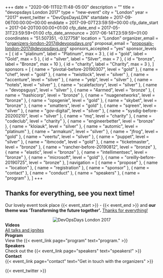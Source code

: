 +++
date = "2020-06-11T02:11:48-05:00"
description = ""
title = "devopsdays London 2017"
type = "new-event"
city = "London"
year = "2017"
event_twitter = "DevOpsDaysLDN"
startdate = 2017-09-06T00:00:00+00:00
enddate = 2017-09-07T23:59:59+00:00
cfp_date_start = 2017-04-20T00:00:00+01:00
cfp_date_end = 2017-05-31T23:59:59+01:00
cfp_date_announce = 2017-06-14T23:59:59+01:00
coordinates = "51.507351, -0.127758"
location = "London"
organizer_email = "organizers-london-2017@devopsdays.org"
proposal_email = "proposals-london-2017@devopsdays.org"
sponsors_accepted = "yes"
sponsor_levels = [
    { id = "platinum", label = "Platinum", max = 3 },
    { id = "gold", label = "Gold", max = 5 },
    { id = "silver", label = "Silver", max = 7 },
    { id = "bronze", label = "Bronze", max = 10 },
    { id = "charity", label = "Charity", max = 3 },
]
sponsors = [
    { name = "pivotal-before-20190307", level = "gold" },
    { name = "chef", level = "gold" },
    { name = "twistlock", level = "silver" },
    { name = "accenture", level = "silver" },
    { name = "yelp", level = "silver" },
    { name = "hotels", level = "silver" },
    { name = "scalefactory", level = "silver" },
    { name = "devopsguys", level = "silver" },
    { name = "4armed", level = "bronze" },
    { name = "hashicorp", level = "bronze" },
    { name = "nuagenetworks", level = "bronze" },
    { name = "opsgenie", level = "gold" },
    { name = "skybet", level = "bronze" },
    { name = "xmatters", level = "gold" },
    { name = "sqreen", level = "silver" },
    { name = "gov-digital", level = "silver" },
    { name = "sysdig-before-20200210", level = "silver" },
    { name = "mq", level = "charity" },
    { name = "codeclub", level = "charity" },
    { name = "engineerbetter", level = "bronze" },
    { name = "kloiauk", level = "silver" },
    { name = "automic", level = "platinum" },
    { name = "armakuni", level = "silver" },
    { name = "jfrog", level = "gold" },
    { name = "veertu", level = "silver" },
    { name = "puppet", level = "silver" },
    { name = "ibmcode", level = "gold" },
    { name = "ticketmaster", level = "bronze" },
    { name = "rancher-before-20190812", level = "bronze" },
    { name = "elastic", level = "bronze" },
    { name = "intellimentsec", level = "bronze" },
    { name = "microsoft", level = "gold" },
    { name = "oreilly-before-20190725", level = "bronze" },
]
navigation = [
    { name = "propose" },
    { name = "location" },
    { name = "registration" },
    { name = "sponsor" },
    { name = "contact" },
    { name = "conduct" },
    { name = "speakers" },
    { name = "program" },
]
+++
<h2>Thanks for everything, see you next time!</h2>

Our lovely event took place {{< event_start >}} - {{< event_end >}} and **our theme was 'Transforming the future together'.**  <a href="https://twitter.com/DevOpsDaysLDN/status/906131682197200896">Thanks for everything!</a>

<div style="text-align:center;">
 <img alt="DevOpsDays London 2017" src="/events/2017/london/logo.png" style="max-width: 90%;">
</div> 

<div class = "row">
  <div class = "col-md-2">
    <strong>Videos</strong>
  </div>
  <div class = "col-md-8">
    <a href="https://www.youtube.com/channel/UCNIOHOhgmypXQdkviMvMiSQ">All talks and ignites</a> 
  </div>
</div>

<div class = "row">
  <div class = "col-md-2">
    <strong>Program</strong>
  </div>
  <div class = "col-md-8">
    View the {{< event_link page="program" text="program." >}}
  </div>
</div>

<div class = "row">
  <div class = "col-md-2">
    <strong>Speakers</strong>
  </div>
  <div class = "col-md-8">
    Check out the {{< event_link page="speakers" text="speakers!" >}}
  </div>
</div>

<div class = "row">
  <div class = "col-md-2">
    <strong>Contact</strong>
  </div>
  <div class = "col-md-8">
    {{< event_link page="contact" text="Get in touch with the organizers" >}}
  </div>
</div>

{{< event_twitter >}}
